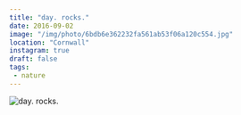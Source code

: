 ```yaml
---
title: "day. rocks."
date: 2016-09-02
image: "/img/photo/6bdb6e362232fa561ab53f06a120c554.jpg"
location: "Cornwall"
instagram: true
draft: false
tags:
 - nature
---
```


![day. rocks.](/img/photo/6bdb6e362232fa561ab53f06a120c554.jpg)
